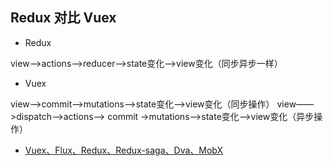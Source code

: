 
## Redux 对比 Vuex

* Redux

 view——>actions——>reducer——>state变化——>view变化（同步异步一样）

* Vuex

 view——>commit——>mutations——>state变化——>view变化（同步操作） 
 view——>dispatch——>actions——> commit ->mutations——>state变化——>view变化（异步操作）



* [Vuex、Flux、Redux、Redux-saga、Dva、MobX](https://zhuanlan.zhihu.com/p/53599723)
